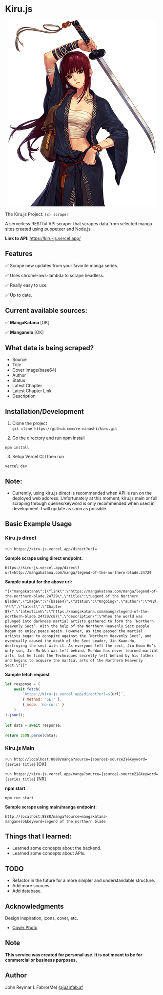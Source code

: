 # Kiru.js

<p align="center">
  <img src="./docs/img/kiru-waifu.png">
</p>

The Kiru.js Project. `(c) scraper`

A serverless RESTful API scraper that scrapes data from selected manga sites created using puppeteer and Node.js

**Link to API**: https://kiru-js.vercel.app/

## Features

✅ Scrape new updates from your favorite manga series.

✅ Uses chrome-aws-lambda to scrape headless.

✅ Really easy to use.

✅ Up to date.

## Current available sources:

✅ **MangaKatana** [OK]

✅ **Manganelo** [OK]

## What data is being scraped?

- Source
- Title
- Cover Image(base64)
- Author
- Status
- Latest Chapter
- Latest Chapter Link
- Description

## Installation/Development

1. Clone the project <br>
   `git clone https://github.com/re-nanashi/kiru.git`

2. Go the directory and run npm install

```
npm install
```

3. Setup Vercel CLI then run

```
vercel dev
```

## Note:

- Currently, using kiru.js direct is recommended when API is run on the deployed web address. Unfortunately at this moment, kiru.js main or full scraping through queries/keyword is only recommended when used in development. I will update as soon as possible.

## Basic Example Usage

### Kiru.js direct

`run https://kiru-js.vercel.app/direct?url=`

**Sample scrape using direct endpoint:**

```
https://kiru-js.vercel.app/direct?url=http://mangakatana.com/manga/legend-of-the-northern-blade.24729
```

**Sample output for the above url:**

```text
"{\"mangakatana\":{\"link\":\"https://mangakatana.com/manga/legend-of-the-northern-blade.24729\",\"title\":\"Legend of the Northern Blade\",\"image\":\"{base64}",\"status\":\"Ongoing\",\"author\":\"해민, 우각\",\"latest\":\"Chapter 87\",\"latestLink\":\"https://mangakatana.com/manga/legend-of-the-northern-blade.24729/c87\",\"description\":\"When the world was plunged into darkness martial artists gathered to form the ‘Northern Heavenly Sect’. With the help of the Northern Heavenly Sect people began to enjoy peace again. However, as time passed the martial artists began to conspire against the ‘Northern Heavenly Sect’, and eventually caused the death of the Sect Leader, Jin Kwan-Ho, destroying the sect with it. As everyone left the sect, Jin Kwan-Ho’s only son, Jin Mu-Won was left behind. Mu-Won has never learned martial arts, but he finds the Techniques secretly left behind by his father and begins to acquire the martial arts of the Northern Heavenly Sect.\"}}"
```

**Sample fetch request**

```js
let response = (
	await fetch(
		`https://kiru-js.vercel.app/direct?url=${url}`,
		{ method: 'GET' },
		{ mode: 'no-cors' }
	)
).json();

let data = await response;

return JSON.parse(data);
```

### Kiru.js Main

`run http://localhost:8888/manga?source={source1-source2}&keyword={series title}` [OK]

`run https://kiru-js.vercel.app/manga?source={source1-source2}&keyword={series title}` [NR]

**npm start**

```
npm run start
```

**Sample scrape using main/manga endpoint:**

```
http://localhost:8888/manga?source=mangakatana-manganelo&keyword=legend of the northern blade
```

## Things that I learned:

- Learned some concepts about the backend.
- Learned some concepts about APIs.

## TODO

- Refactor in the future for a more simpler and understandable structure.
- Add more sources.
- Add database.

## Acknowledgments

Design inspiration, icons, cover, etc.

- [Cover Photo](https://imgur.com/r/DFO/chAqw)

## Note

**This service was created for personal use. It is not meant to be for commercial or business purposes.**

## Author

John Reymar I. Fabro(Me)
[@juanfab.af](https://www.instagram.com/juanfab.af/)
